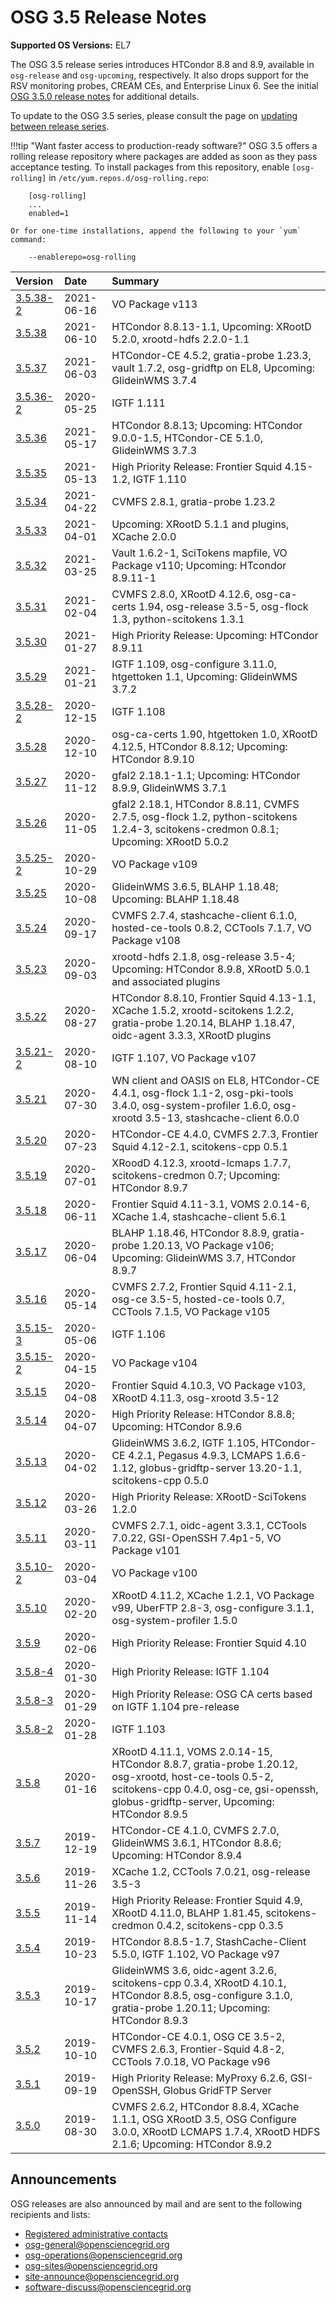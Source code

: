 OSG 3.5 Release Notes
=====================

**Supported OS Versions:** EL7

The OSG 3.5 release series introduces HTCondor 8.8 and 8.9, available in `osg-release` and `osg-upcoming`, respectively.
It also drops support for the RSV monitoring probes, CREAM CEs, and Enterprise Linux 6.
See the initial [OSG 3.5.0 release notes](3.5/release-3-5-0.md) for additional details.

To update to the OSG 3.5 series, please consult the page on
[updating between release series](updating-to-osg-35.md).

!!!tip "Want faster access to production-ready software?"
    OSG 3.5 offers a rolling release repository where packages are added as soon as they pass acceptance testing.
    To install packages from this repository, enable `[osg-rolling]` in `/etc/yum.repos.d/osg-rolling.repo`:

        [osg-rolling]
        ...
        enabled=1

    Or for one-time installations, append the following to your `yum` command:

        --enablerepo=osg-rolling

| Version                             | Date       | Summary                                                                       |
|:------------------------------------|:-----------|:------------------------------------------------------------------------------|
| [3.5.38-2](3.5/release-3-5-38-2.md) | 2021-06-16 | VO Package v113                                                               |
| [3.5.38](3.5/release-3-5-38.md)     | 2021-06-10 | HTCondor 8.8.13-1.1, Upcoming: XRootD 5.2.0, xrootd-hdfs 2.2.0-1.1            |
| [3.5.37](3.5/release-3-5-37.md)     | 2021-06-03 | HTCondor-CE 4.5.2, gratia-probe 1.23.3, vault 1.7.2, osg-gridftp on EL8, Upcoming: GlideinWMS 3.7.4 |
| [3.5.36-2](3.5/release-3-5-36-2.md) | 2020-05-25 | IGTF 1.111                                                                    |
| [3.5.36](3.5/release-3-5-36.md)     | 2021-05-17 | HTCondor 8.8.13; Upcoming: HTCondor 9.0.0-1.5, HTCondor-CE 5.1.0, GlideinWMS 3.7.3 |
| [3.5.35](3.5/release-3-5-35.md)     | 2021-05-13 | High Priority Release: Frontier Squid 4.15-1.2, IGTF 1.110                    |
| [3.5.34](3.5/release-3-5-34.md)     | 2021-04-22 | CVMFS 2.8.1, gratia-probe 1.23.2                                              |
| [3.5.33](3.5/release-3-5-33.md)     | 2021-04-01 | Upcoming: XRootD 5.1.1 and plugins, XCache 2.0.0                              |
| [3.5.32](3.5/release-3-5-32.md)     | 2021-03-25 | Vault 1.6.2-1, SciTokens mapfile, VO Package v110; Upcoming: HTcondor 8.9.11-1 |
| [3.5.31](3.5/release-3-5-31.md)     | 2021-02-04 | CVMFS 2.8.0, XRootD 4.12.6, osg-ca-certs 1.94, osg-release 3.5-5, osg-flock 1.3, python-scitokens 1.3.1 |
| [3.5.30](3.5/release-3-5-30.md)     | 2021-01-27 | High Priority Release:  Upcoming: HTCondor 8.9.11                             |
| [3.5.29](3.5/release-3-5-29.md)     | 2021-01-21 | IGTF 1.109, osg-configure 3.11.0, htgettoken 1.1, Upcoming: GlideinWMS 3.7.2  |
| [3.5.28-2](3.5/release-3-5-28-2.md) | 2020-12-15 | IGTF 1.108                                                                    |
| [3.5.28](3.5/release-3-5-28.md)     | 2020-12-10 | osg-ca-certs 1.90, htgettoken 1.0, XRootD 4.12.5, HTCondor 8.8.12; Upcoming: HTCondor 8.9.10 |
| [3.5.27](3.5/release-3-5-27.md)     | 2020-11-12 | gfal2 2.18.1-1.1; Upcoming: HTCondor 8.9.9, GlideinWMS 3.7.1                  |
| [3.5.26](3.5/release-3-5-26.md)     | 2020-11-05 | gfal2 2.18.1, HTCondor 8.8.11, CVMFS 2.7.5, osg-flock 1.2, python-scitokens 1.2.4-3, scitokens-credmon 0.8.1; Upcoming: XRootD 5.0.2 |
| [3.5.25-2](3.5/release-3-5-25-2.md) | 2020-10-29 | VO Package v109                                                               |
| [3.5.25](3.5/release-3-5-25.md)     | 2020-10-08 | GlideinWMS 3.6.5, BLAHP 1.18.48; Upcoming: BLAHP 1.18.48                      |
| [3.5.24](3.5/release-3-5-24.md)     | 2020-09-17 | CVMFS 2.7.4, stashcache-client 6.1.0, hosted-ce-tools 0.8.2, CCTools 7.1.7, VO Package v108 |
| [3.5.23](3.5/release-3-5-23.md)     | 2020-09-03 | xrootd-hdfs 2.1.8, osg-release 3.5-4; Upcoming: HTCondor 8.9.8, XRootD 5.0.1 and associated plugins |
| [3.5.22](3.5/release-3-5-22.md)     | 2020-08-27 | HTCondor 8.8.10, Frontier Squid 4.13-1.1, XCache 1.5.2, xrootd-scitokens 1.2.2, gratia-probe 1.20.14, BLAHP 1.18.47, oidc-agent 3.3.3, XRootD plugins |
| [3.5.21-2](3.5/release-3-5-21-2.md) | 2020-08-10 | IGTF 1.107, VO Package v107                                                   |
| [3.5.21](3.5/release-3-5-21.md)     | 2020-07-30 | WN client and OASIS on EL8, HTCondor-CE 4.4.1, osg-flock 1.1-2, osg-pki-tools 3.4.0, osg-system-profiler 1.6.0, osg-xrootd 3.5-13, stashcache-client 6.0.0 |
| [3.5.20](3.5/release-3-5-20.md)     | 2020-07-23 | HTCondor-CE 4.4.0, CVMFS 2.7.3, Frontier Squid 4.12-2.1, scitokens-cpp 0.5.1  |
| [3.5.19](3.5/release-3-5-19.md)     | 2020-07-01 | XRoodD 4.12.3, xrootd-lcmaps 1.7.7, scitokens-credmon 0.7; Upcoming: HTCondor 8.9.7 |
| [3.5.18](3.5/release-3-5-18.md)     | 2020-06-11 | Frontier Squid 4.11-3.1, VOMS 2.0.14-6, XCache 1.4, stashcache-client 5.6.1   |
| [3.5.17](3.5/release-3-5-17.md)     | 2020-06-04 | BLAHP 1.18.46, HTCondor 8.8.9, gratia-probe 1.20.13, VO Package v106; Upcoming: GlideinWMS 3.7, HTCondor 8.9.7 |
| [3.5.16](3.5/release-3-5-16.md)     | 2020-05-14 | CVMFS 2.7.2, Frontier Squid 4.11-2.1, osg-ce 3.5-5, hosted-ce-tools 0.7, CCTools 7.1.5, VO Package v105 |
| [3.5.15-3](3.5/release-3-5-15-3.md) | 2020-05-06 | IGTF 1.106                                                                    |
| [3.5.15-2](3.5/release-3-5-15-2.md) | 2020-04-15 | VO Package v104                                                               |
| [3.5.15](3.5/release-3-5-15.md)     | 2020-04-08 | Frontier Squid 4.10.3, VO Package v103, XRootD 4.11.3, osg-xrootd 3.5-12      |
| [3.5.14](3.5/release-3-5-14.md)     | 2020-04-07 | High Priority Release: HTCondor 8.8.8; Upcoming: HTCondor 8.9.6               |
| [3.5.13](3.5/release-3-5-13.md)     | 2020-04-02 | GlideinWMS 3.6.2, IGTF 1.105, HTCondor-CE 4.2.1, Pegasus 4.9.3, LCMAPS 1.6.6-1.12, globus-gridftp-server 13.20-1.1, scitokens-cpp 0.5.0 |
| [3.5.12](3.5/release-3-5-12.md)     | 2020-03-26 | High Priority Release: XRootD-SciTokens 1.2.0                                 |
| [3.5.11](3.5/release-3-5-11.md)     | 2020-03-11 | CVMFS 2.7.1, oidc-agent 3.3.1, CCTools 7.0.22, GSI-OpenSSH 7.4p1-5, VO Package v101 |
| [3.5.10-2](3.5/release-3-5-10-2.md) | 2020-03-04 | VO Package v100                                                               |
| [3.5.10](3.5/release-3-5-10.md)     | 2020-02-20 | XRootD 4.11.2, XCache 1.2.1, VO Package v99, UberFTP 2.8-3, osg-configure 3.1.1, osg-system-profiler 1.5.0 |
| [3.5.9](3.5/release-3-5-9.md)       | 2020-02-06 | High Priority Release: Frontier Squid 4.10                                    |
| [3.5.8-4](3.5/release-3-5-8-4.md)   | 2020-01-30 | High Priority Release: IGTF 1.104                                             |
| [3.5.8-3](3.5/release-3-5-8-3.md)   | 2020-01-29 | High Priority Release: OSG CA certs based on IGTF 1.104 pre-release           |
| [3.5.8-2](3.5/release-3-5-8-2.md)   | 2020-01-28 | IGTF 1.103                                                                    |
| [3.5.8](3.5/release-3-5-8.md)       | 2020-01-16 | XRootD 4.11.1, VOMS 2.0.14-15, HTCondor 8.8.7, gratia-probe 1.20.12, osg-xrootd, host-ce-tools 0.5-2, scitokens-cpp 0.4.0, osg-ce, gsi-openssh, globus-gridftp-server, Upcoming: HTCondor 8.9.5 |
| [3.5.7](3.5/release-3-5-7.md)       | 2019-12-19 | HTCondor-CE 4.1.0, CVMFS 2.7.0, GlideinWMS 3.6.1, HTCondor 8.8.6; Upcoming: HTCondor 8.9.4 |
| [3.5.6](3.5/release-3-5-6.md)       | 2019-11-26 | XCache 1.2, CCTools 7.0.21, osg-release 3.5-3                                 |
| [3.5.5](3.5/release-3-5-5.md)       | 2019-11-14 | High Priority Release: Frontier Squid 4.9, XRootD 4.11.0, BLAHP 1.81.45, scitokens-credmon 0.4.2, scitokens-cpp 0.3.5 |
| [3.5.4](3.5/release-3-5-4.md)       | 2019-10-23 | HTCondor 8.8.5-1.7, StashCache-Client 5.5.0, IGTF 1.102, VO Package v97       |
| [3.5.3](3.5/release-3-5-3.md)       | 2019-10-17 | GlideinWMS 3.6, oidc-agent 3.2.6, scitokens-cpp 0.3.4, XRootD 4.10.1, HTCondor 8.8.5, osg-configure 3.1.0, gratia-probe 1.20.11; Upcoming: HTCondor 8.9.3 |
| [3.5.2](3.5/release-3-5-2.md)       | 2019-10-10 | HTCondor-CE 4.0.1, OSG CE 3.5-2, CVMFS 2.6.3, Frontier-Squid 4.8-2, CCTools 7.0.18, VO Package v96 |
| [3.5.1](3.5/release-3-5-1.md)       | 2019-09-19 | High Priority Release: MyProxy 6.2.6, GSI-OpenSSH, Globus GridFTP Server      |
| [3.5.0](3.5/release-3-5-0.md)       | 2019-08-30 | CVMFS 2.6.2, HTCondor 8.8.4, XCache 1.1.1, OSG XRootD 3.5, OSG Configure 3.0.0, XRootD LCMAPS 1.7.4, XRootD HDFS 2.1.6; Upcoming: HTCondor 8.9.2 |

Announcements
-------------

OSG releases are also announced by mail and are sent to the following recipients and lists:

-   [Registered administrative contacts](../common/registration.md#registering-resources)
-   [osg-general@opensciencegrid.org](https://listserv.fnal.gov/scripts/wa.exe?A0=OSG-GENERAL)
-   [osg-operations@opensciencegrid.org](https://listserv.fnal.gov/scripts/wa.exe?A0=OSG-OPERATIONS)
-   [osg-sites@opensciencegrid.org](https://listserv.fnal.gov/scripts/wa.exe?A0=OSG-SITES)
-   [site-announce@opensciencegrid.org](https://listserv.fnal.gov/scripts/wa.exe?A0=site-announce)
-   [software-discuss@opensciencegrid.org](https://listserv.fnal.gov/scripts/wa.exe?A0=software-discuss)
